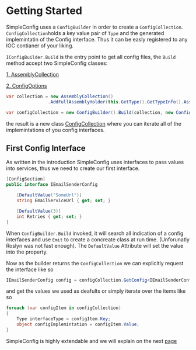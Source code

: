 Getting Started
===============

SimpleConfig uses a `ConfigBuilder` in order to create a `ConfigCollection`. `ConfigCollection`holds a key value pair of `Type` and the generated implemintatin of the Config interface. Thus it can be easly registered to any IOC contianer of your liking.

`IConfigBuilder.Build` is the entry point to get all config files, the `Build` method accept two SimpleConfig classes:

[1. AssemblyCollection]()

[2. ConfigOptions]()

````C#
var collection = new AssemblyCollection()
				.AddFullAssemblyHolder(this.GetType().GetTypeInfo().Assembly);

var configCollection = new ConfigBuilder().Build(collection, new ConfigOptions());
````

the result is a new class [ConfigCollection]() where you can  iterate all of the implemintations of you config interfaces.

## First Config Interface

As written in the introduction SimpleConfig uses interfaces to pass values into services, thus we need to create our first interface.

````C#
[ConfigSection]
public interface IEmailSenderConfig

	[DefaultValue("SomeUrl")]
	string EmailServiceUrl { get; set; }

	[DefaultValue(3)]
	int Retries { get; set; }
}
````

When `ConfigBuilder.Build` invoked, it will search all indication of a config interfaces and use `Emit` to create a concreate class at run time. (Unforunatly Roslyn was not fast enough). The `DefaultValue` Attribute will set the value into the property.

Now as the builder returns the `ConfigCollection` we can explicitly request the interface like so

````C#
IEmailSenderConfig config = configCollection.GetConfig<IEmailSenderConfig>();
````
and get the values we used as deafults or simply iterate over the items like so

````C#
foreach (var configItem in configCollection)
{
	Type interfaceType = configItem.Key;
	object configImplemintation = configItem.Value;
}
````

SimpleConfig is highly extendable and we will explain on the next [page]()

